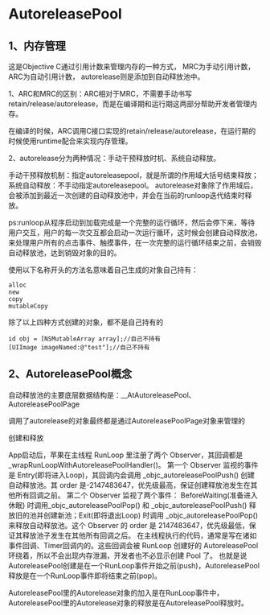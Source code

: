 
# AutoreleasePool

## 1、内存管理
这是Objective C通过引用计数来管理内存的一种方式，
MRC为手动引用计数，
ARC为自动引用计数，
autorelease则是添加到自动释放池中。

1、ARC和MRC的区别：ARC相对于MRC，不需要手动书写retain/release/autorelease，而是在编译期和运行期这两部分帮助开发者管理内存。

在编译的时候，ARC调用C接口实现的retain/release/autorelease，在运行期的时候使用runtime配合来实现内存管理。

2、autorelease分为两种情况：手动干预释放时机、系统自动释放。

手动干预释放机制：指定autoreleasepool，就是所谓的作用域大括号结束释放；
系统自动释放：不手动指定autoreleasepool。
autorelease对象除了作用域后，会被添加到最近一次创建的自动释放池中，并会在当前的runloop迭代结束时释放。

ps:runloop从程序启动到加载完成是一个完整的运行循环，然后会停下来，等待用户交互，用户的每一次交互都会启动一次运行循环，这时候会创建自动释放池，来处理用户所有的点击事件、触摸事件，在一次完整的运行循环结束之前，会销毁自动释放池，达到销毁对象的目的。


使用以下名称开头的方法名意味着自己生成的对象自己持有：

    alloc
    new
    copy
    mutableCopy
    
除了以上四种方式创建的对象，都不是自己持有的

    id obj = [NSMutableArray array];//自己不持有
    [UIImage imageNamed:@"test"];//自己不持有
    


## 2、AutoreleasePool概念

自动释放池的主要底层数据结构是：__AtAutoreleasePool、AutoreleasePoolPage

调用了autorelease的对象最终都是通过AutoreleasePoolPage对象来管理的


创建和释放 

App启动后，苹果在主线程 RunLoop 里注册了两个 Observer，其回调都是 _wrapRunLoopWithAutoreleasePoolHandler()。 
第一个 Observer 监视的事件是 Entry(即将进入Loop)，其回调内会调用 _objc_autoreleasePoolPush() 创建自动释放池。其 order 是-2147483647，优先级最高，保证创建释放池发生在其他所有回调之前。 
第二个 Observer 监视了两个事件： BeforeWaiting(准备进入休眠) 时调用_objc_autoreleasePoolPop() 和 _objc_autoreleasePoolPush() 释放旧的池并创建新池；Exit(即将退出Loop) 时调用 _objc_autoreleasePoolPop() 来释放自动释放池。这个 Observer 的 order 是 2147483647，优先级最低，保证其释放池子发生在其他所有回调之后。 
在主线程执行的代码，通常是写在诸如事件回调、Timer回调内的。这些回调会被 RunLoop 创建好的 AutoreleasePool 环绕着，所以不会出现内存泄漏，开发者也不必显示创建 Pool 了。 
也就是说AutoreleasePool创建是在一个RunLoop事件开始之前(push)，AutoreleasePool释放是在一个RunLoop事件即将结束之前(pop)。 

AutoreleasePool里的Autorelease对象的加入是在RunLoop事件中，AutoreleasePool里的Autorelease对象的释放是在AutoreleasePool释放时。
